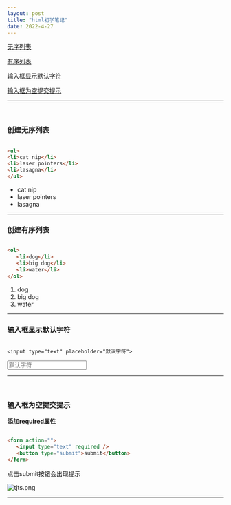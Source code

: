 ```yaml
---
layout: post
title: "html初学笔记"
date: 2022-4-27 
---
```



[无序列表](#创建无序列表)

[有序列表](#创建有序列表)

[输入框显示默认字符](#输入框显示默认字符)

[输入框为空提交提示](#输入框为空提交提示)



---

<br />



<h3 id="创建无序列表">创建无序列表</h3>

```html

<ul>
<li>cat nip</li>
<li>laser pointers</li>
<li>lasagna</li>
</ul>

```

<ul>
  <li>cat nip</li>
  <li>laser pointers</li>
  <li>lasagna</li>
</ul>



___


<h3 id="创建有序列表">创建有序列表</h3>

```html

<ol>
   <li>dog</li>
   <li>big dog</li>
   <li>water</li>
</ol>

```

<ol>
  <li>dog</li>
  <li>big dog</li>
  <li>water</li>
</ol>



---

<h3 id="输入框显示默认字符">输入框显示默认字符</h3>

```

<input type="text" placeholder="默认字符">

```

<input type="text" placeholder="默认字符">

___

<br />

<h3 id="输入框为空提交提示">输入框为空提交提示</h3>

**添加required属性**

```html

<form action="">
   <input type="text" required />
   <button type="submit">submit</button>
</form>

```

点击submit按钮会出现提示

![tjts.png](https://bayimg.com/c1a54aad2b4c50f025b0f453c17abd85c8adfe6f.jpg)

___


